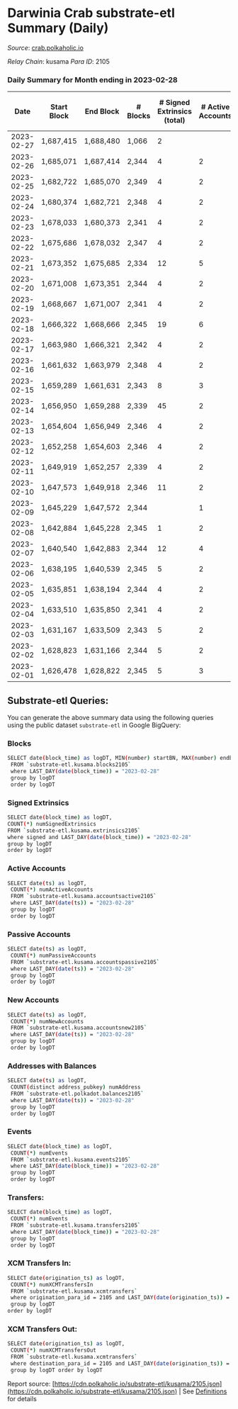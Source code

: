 # Darwinia Crab substrate-etl Summary (Daily)

_Source_: [crab.polkaholic.io](https://crab.polkaholic.io)

*Relay Chain*: kusama
*Para ID*: 2105



### Daily Summary for Month ending in 2023-02-28


| Date | Start Block | End Block | # Blocks | # Signed Extrinsics (total) | # Active Accounts | # Passive | # New | # Addresses with Balances | # Events | # Transfers | # XCM Transfers In | # XCM Transfers Out | Issues | 
| ---- | ----------- | --------- | -------- | --------------------------- | ----------------- | --------- | ----- | ------------------------- | -------- | ----------- | ------------------ | ------------------- | ------ |
| 2023-02-27 | 1,687,415 | 1,688,480 | 1,066 | 2 |  |  |  |  | 2,141 |   |   |   |  |
| 2023-02-26 | 1,685,071 | 1,687,414 | 2,344 | 4 | 2 |  |  | 54 | 4,705 |   |   |   |  |
| 2023-02-25 | 1,682,722 | 1,685,070 | 2,349 | 4 | 2 |  |  | 54 | 4,716 |   |   |   |  |
| 2023-02-24 | 1,680,374 | 1,682,721 | 2,348 | 4 | 2 |  |  | 54 | 4,713 |   |   |   |  |
| 2023-02-23 | 1,678,033 | 1,680,373 | 2,341 | 4 | 2 |  |  | 54 | 4,699 |   |   |   |  |
| 2023-02-22 | 1,675,686 | 1,678,032 | 2,347 | 4 | 2 |  |  | 54 | 4,712 |   |   |   |  |
| 2023-02-21 | 1,673,352 | 1,675,685 | 2,334 | 12 | 5 | 5 |  | 54 | 4,868 | 144 ($201.15) |   |   |  |
| 2023-02-20 | 1,671,008 | 1,673,351 | 2,344 | 4 | 2 |  |  | 54 | 4,705 |   |   |   |  |
| 2023-02-19 | 1,668,667 | 1,671,007 | 2,341 | 4 | 2 |  |  | 54 | 4,699 |   |   |   |  |
| 2023-02-18 | 1,666,322 | 1,668,666 | 2,345 | 19 | 6 | 5 | 1 | 54 | 4,905 | 121 ($559.34) |   |   |  |
| 2023-02-17 | 1,663,980 | 1,666,321 | 2,342 | 4 | 2 |  |  | 53 | 4,701 |   |   |   |  |
| 2023-02-16 | 1,661,632 | 1,663,979 | 2,348 | 4 | 2 |  |  | 53 | 4,713 |   |   |   |  |
| 2023-02-15 | 1,659,289 | 1,661,631 | 2,343 | 8 | 3 | 1 |  | 53 | 4,781 | 61 ($9.97) |   |   |  |
| 2023-02-14 | 1,656,950 | 1,659,288 | 2,339 | 45 | 2 | 1 |  | 53 | 5,010 | 151 ($2.48) |   |   |  |
| 2023-02-13 | 1,654,604 | 1,656,949 | 2,346 | 4 | 2 |  |  | 53 | 4,709 |   |   |   |  |
| 2023-02-12 | 1,652,258 | 1,654,603 | 2,346 | 4 | 2 |  |  | 53 | 4,710 |   |   |   |  |
| 2023-02-11 | 1,649,919 | 1,652,257 | 2,339 | 4 | 2 |  |  | 53 | 4,695 |   |   |   |  |
| 2023-02-10 | 1,647,573 | 1,649,918 | 2,346 | 11 | 2 |  |  | 53 | 4,737 |   |   |   |  |
| 2023-02-09 | 1,645,229 | 1,647,572 | 2,344 |  | 1 |  |  | 53 | 4,689 |   |   |   |  |
| 2023-02-08 | 1,642,884 | 1,645,228 | 2,345 | 1 | 2 |  |  | 53 | 4,696 |   |   |   |  |
| 2023-02-07 | 1,640,540 | 1,642,883 | 2,344 | 12 | 4 | 1 | 1 | 53 | 4,838 | 91 ($0.20) |   |   |  |
| 2023-02-06 | 1,638,195 | 1,640,539 | 2,345 | 5 | 2 | 1 |  | 52 | 4,777 | 66 ($0.06) |   |   |  |
| 2023-02-05 | 1,635,851 | 1,638,194 | 2,344 | 4 | 2 |  |  | 52 | 4,706 |   |   |   |  |
| 2023-02-04 | 1,633,510 | 1,635,850 | 2,341 | 4 | 2 |  |  | 52 | 4,699 |   |   |   |  |
| 2023-02-03 | 1,631,167 | 1,633,509 | 2,343 | 5 | 2 | 1 |  | 52 | 4,773 | 66 ($0.06) |   |   |  |
| 2023-02-02 | 1,628,823 | 1,631,166 | 2,344 | 5 | 2 | 1 |  | 52 | 4,776 | 66 ($0.06) |   |   |  |
| 2023-02-01 | 1,626,478 | 1,628,822 | 2,345 | 5 | 3 | 2 |  | 52 | 4,774 | 61 ($0.03) |   | 1 ($0.00523) |  |

## Substrate-etl Queries:
You can generate the above summary data using the following queries using the public dataset `substrate-etl` in Google BigQuery:

### Blocks
```bash
SELECT date(block_time) as logDT, MIN(number) startBN, MAX(number) endBN, COUNT(*) numBlocks 
 FROM `substrate-etl.kusama.blocks2105`  
 where LAST_DAY(date(block_time)) = "2023-02-28" 
 group by logDT 
 order by logDT
```

### Signed Extrinsics
```bash
SELECT date(block_time) as logDT, 
COUNT(*) numSignedExtrinsics 
FROM `substrate-etl.kusama.extrinsics2105`  
where signed and LAST_DAY(date(block_time)) = "2023-02-28" 
group by logDT 
order by logDT
```

### Active Accounts
```bash
SELECT date(ts) as logDT, 
 COUNT(*) numActiveAccounts 
 FROM `substrate-etl.kusama.accountsactive2105` 
 where LAST_DAY(date(ts)) = "2023-02-28" 
 group by logDT 
 order by logDT
```

### Passive Accounts
```bash
SELECT date(ts) as logDT, 
 COUNT(*) numPassiveAccounts 
 FROM `substrate-etl.kusama.accountspassive2105` 
 where LAST_DAY(date(ts)) = "2023-02-28" 
 group by logDT 
 order by logDT
```

### New Accounts
```bash
SELECT date(ts) as logDT, 
 COUNT(*) numNewAccounts 
 FROM `substrate-etl.kusama.accountsnew2105` 
 where LAST_DAY(date(ts)) = "2023-02-28" 
 group by logDT
 order by logDT
```

### Addresses with Balances
```bash
SELECT date(ts) as logDT,
 COUNT(distinct address_pubkey) numAddress 
 FROM `substrate-etl.polkadot.balances2105` 
 where LAST_DAY(date(ts)) = "2023-02-28" 
 group by logDT 
 order by logDT
```

### Events
```bash
SELECT date(block_time) as logDT, 
 COUNT(*) numEvents 
 FROM `substrate-etl.kusama.events2105` 
 where LAST_DAY(date(block_time)) = "2023-02-28" 
 group by logDT 
 order by logDT
```

### Transfers:
```bash
SELECT date(block_time) as logDT, 
 COUNT(*) numEvents 
 FROM `substrate-etl.kusama.transfers2105` 
 where LAST_DAY(date(block_time)) = "2023-02-28" 
 group by logDT 
 order by logDT
```

### XCM Transfers In:
```bash
SELECT date(origination_ts) as logDT, 
 COUNT(*) numXCMTransfersIn 
 FROM `substrate-etl.kusama.xcmtransfers` 
 where origination_para_id = 2105 and LAST_DAY(date(origination_ts)) = "2023-02-28" 
 group by logDT 
order by logDT
```

### XCM Transfers Out:
```bash
SELECT date(origination_ts) as logDT, 
 COUNT(*) numXCMTransfersOut 
 FROM `substrate-etl.kusama.xcmtransfers` 
 where destination_para_id = 2105 and LAST_DAY(date(origination_ts)) = "2023-02-28" 
 group by logDT order by logDT
```


Report source: [https://cdn.polkaholic.io/substrate-etl/kusama/2105.json](https://cdn.polkaholic.io/substrate-etl/kusama/2105.json) | See [Definitions](/DEFINITIONS.md) for details
